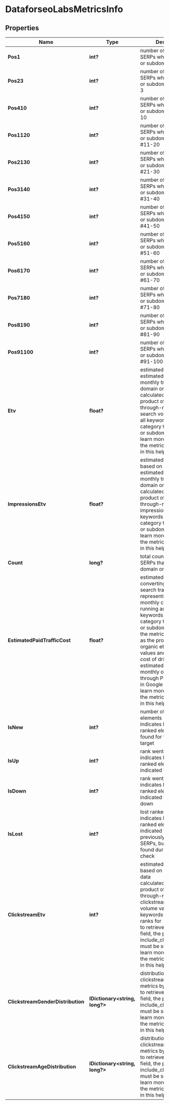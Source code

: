 # DataforseoLabsMetricsInfo


## Properties

| Name | Type | Description | Notes |
|------------ | ------------- | ------------- | -------------|
**Pos1** | **int?** | number of organic SERPs where the domain or subdomain ranks #1 |[optional]|
**Pos23** | **int?** | number of organic SERPs where the domain or subdomain ranks #2-3 |[optional]|
**Pos410** | **int?** | number of organic SERPs where the domain or subdomain ranks #4-10 |[optional]|
**Pos1120** | **int?** | number of organic SERPs where the domain or subdomain ranks #11-20 |[optional]|
**Pos2130** | **int?** | number of organic SERPs where the domain or subdomain ranks #21-30 |[optional]|
**Pos3140** | **int?** | number of organic SERPs where the domain or subdomain ranks #31-40 |[optional]|
**Pos4150** | **int?** | number of organic SERPs where the domain or subdomain ranks #41-50 |[optional]|
**Pos5160** | **int?** | number of organic SERPs where the domain or subdomain ranks #51-60 |[optional]|
**Pos6170** | **int?** | number of organic SERPs where the domain or subdomain ranks #61-70 |[optional]|
**Pos7180** | **int?** | number of organic SERPs where the domain or subdomain ranks #71-80 |[optional]|
**Pos8190** | **int?** | number of organic SERPs where the domain or subdomain ranks #81-90 |[optional]|
**Pos91100** | **int?** | number of organic SERPs where the domain or subdomain ranks #91-100 |[optional]|
**Etv** | **float?** | estimated traffic volume<br>estimated organic monthly traffic to the domain or subdomain<br>calculated as the product of CTR (click-through-rate) and search volume values of all keywords in the category that the domain or subdomain ranks for<br>learn more about how the metric is calculated in this help center article |[optional]|
**ImpressionsEtv** | **float?** | estimated traffic volume based on impressions<br>estimated organic monthly traffic to the domain or subdomain<br>calculated as the product of CTR (click-through-rate) and impressions values of all keywords in the category that the domain or subdomain ranks for<br>learn more about how the metric is calculated in this help center article |[optional]|
**Count** | **long?** | total count of organic SERPs that contain the domain or subdomain |[optional]|
**EstimatedPaidTrafficCost** | **float?** | estimated cost of converting organic search traffic into paid<br>represents the estimated monthly cost (USD) of running ads for all keywords in the category that the domain or subdomain ranks for<br>the metric is calculated as the product of organic etv and paid cpc values and indicates the cost of driving the estimated volume of monthly organic traffic through PPC advertising in Google Search<br>learn more about how the metric is calculated in this help center article |[optional]|
**IsNew** | **int?** | number of new ranked elements<br>indicates how many new ranked elements were found for the indicated target |[optional]|
**IsUp** | **int?** | rank went up<br>indicates how many ranked elements of the indicated target went up |[optional]|
**IsDown** | **int?** | rank went down<br>indicates how many ranked elements of the indicated target went down |[optional]|
**IsLost** | **int?** | lost ranked elements<br>indicates how many ranked elements of the indicated target were previously presented in SERPs, but weren’t found during the last check |[optional]|
**ClickstreamEtv** | **int?** | estimated traffic volume based on clickstream data<br>calculated as the product of click-through-rate and clickstream search volume values of all keywords the domain ranks for<br>to retrieve results for this field, the parameter include_clickstream_data must be set to true<br>learn more about how the metric is calculated in this help center article |[optional]|
**ClickstreamGenderDistribution** | **IDictionary<string, long?>** | distribution of estimated clickstream-based metrics by gender<br>to retrieve results for this field, the parameter include_clickstream_data must be set to true<br>learn more about how the metric is calculated in this help center article |[optional]|
**ClickstreamAgeDistribution** | **IDictionary<string, long?>** | distribution of clickstream-based metrics by age<br>to retrieve results for this field, the parameter include_clickstream_data must be set to true<br>learn more about how the metric is calculated in this help center article |[optional]|